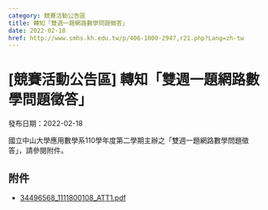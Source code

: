 ```yaml
---
category: 競賽活動公告區
title: 轉知「雙週一題網路數學問題徵答」
date: 2022-02-18
href: http://www.smhs.kh.edu.tw/p/406-1000-2947,r21.php?Lang=zh-tw
---
```


# [競賽活動公告區] 轉知「雙週一題網路數學問題徵答」

發布日期：2022-02-18

<div><div></div><div>國立中山大學應用數學系110學年度第二學期主辦之「雙週一題網路數學問題徵答」，請參閱附件。</div></div>

## 附件

- [34496568_1111800108_ATT1.pdf](https://www.smhs.kh.edu.tw/var/file/0/1000/attach/37/pta_2671_6940696_74834.pdf)
